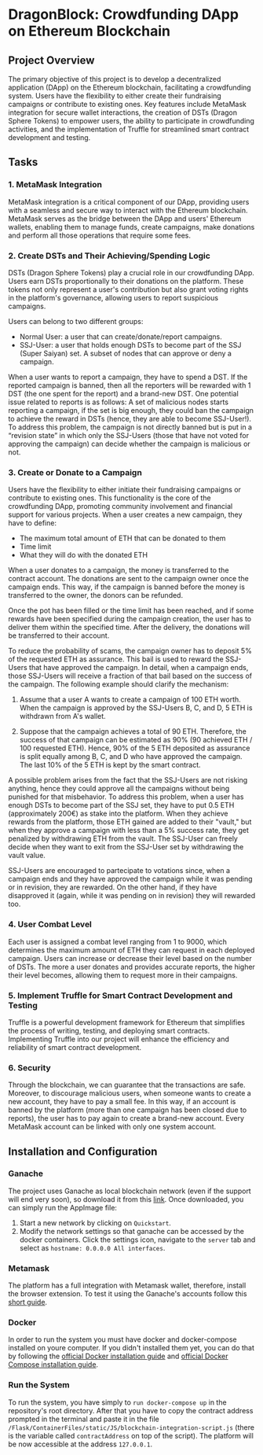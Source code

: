 # DragonBlock: Crowdfunding DApp on Ethereum Blockchain

## Project Overview

The primary objective of this project is to develop a decentralized application (DApp) on the Ethereum blockchain, facilitating a crowdfunding system. Users have the flexibility to either create their fundraising campaigns or contribute to existing ones. Key features include MetaMask integration for secure wallet interactions, the creation of DSTs (Dragon Sphere Tokens) to empower users, the ability to participate in crowdfunding activities, and the implementation of Truffle for streamlined smart contract development and testing.

## Tasks

### 1. MetaMask Integration
MetaMask integration is a critical component of our DApp, providing users with a seamless and secure way to interact with the Ethereum blockchain. MetaMask serves as the bridge between the DApp and users' Ethereum wallets, enabling them to manage funds, create campaigns, make donations and perform all those operations that require some fees.

### 2. Create DSTs and Their Achieving/Spending Logic
DSTs (Dragon Sphere Tokens) play a crucial role in our crowdfunding DApp. Users earn DSTs proportionally to their donations on the platform. These tokens not only represent a user's contribution but also grant voting rights in the platform's governance, allowing users to report suspicious campaigns.

Users can belong to two different groups:

- Normal User: a user that can create/donate/report campaigns.
- SSJ-User: a user that holds enough DSTs to become part of the SSJ (Super Saiyan) set. A subset of nodes that can approve or deny a campaign.

When a user wants to report a campaign, they have to spend a DST. If the reported campaign is banned, then all the reporters will be rewarded with 1 DST (the one spent for the report) and a brand-new DST. One potential issue related to reports is as follows: A set of malicious nodes starts reporting a campaign, if the set is big enough, they could ban the campaign to achieve the reward in DSTs (hence, they are able to become SSJ-User!). To address this problem, the campaign is not directly banned but is put in a “revision state” in which only the SSJ-Users (those that have not voted for approving the campaign) can decide whether the campaign is malicious or not.

### 3. Create or Donate to a Campaign
Users have the flexibility to either initiate their fundraising campaigns or contribute to existing ones. This functionality is the core of the crowdfunding DApp, promoting community involvement and financial support for various projects. When a user creates a new campaign, they have to define:

- The maximum total amount of ETH that can be donated to them
- Time limit
- What they will do with the donated ETH

When a user donates to a campaign, the money is transferred to the contract account. The donations are sent to the campaign owner once the campaign ends. This way, if the campaign is banned before the money is transferred to the owner, the donors can be refunded.

Once the pot has been filled or the time limit has been reached, and if some rewards have been specified during the campaign creation, the user has to deliver them within the specified time. After the delivery, the donations will be transferred to their account.

To reduce the probability of scams, the campaign owner has to deposit 5% of the requested ETH as assurance. This bail is used to reward the SSJ-Users that have approved the campaign. In detail, when a campaign ends, those SSJ-Users will receive a fraction of that bail based on the success of the campaign. The following example should clarify the mechanism:

1. Assume that a user A wants to create a campaign of 100 ETH worth. When the campaign is approved by the SSJ-Users B, C, and D, 5 ETH is withdrawn from A's wallet.

2. Suppose that the campaign achieves a total of 90 ETH. Therefore, the success of that campaign can be estimated as 90% (90 achieved ETH / 100 requested ETH). Hence, 90% of the 5 ETH deposited as assurance is split equally among B, C, and D who have approved the campaign. The last 10% of the 5 ETH is kept by the smart contract.

A possible problem arises from the fact that the SSJ-Users are not risking anything, hence they could approve all the campaigns without being punished for that misbehavior. To address this problem, when a user has enough DSTs to become part of the SSJ set, they have to put 0.5 ETH (approximately 200€) as stake into the platform. When they achieve rewards from the platform, those ETH gained are added to their "vault," but when they approve a campaign with less than a 5% success rate, they get penalized by withdrawing ETH from the vault. The SSJ-User can freely decide when they want to exit from the SSJ-User set by withdrawing the vault value.

SSJ-Users are encouraged to partecipate to votations since, when a campaign ends and they have approved the campaign while it was pending or in revision, they are rewarded. On the other hand, if they have disapproved it (again, while it was pending on in revision) they will rewarded too. 

### 4. User Combat Level
Each user is assigned a combat level ranging from 1 to 9000, which determines the maximum amount of ETH they can request in each deployed campaign. Users can increase or decrease their level based on the number of DSTs. The more a user donates and provides accurate reports, the higher their level becomes, allowing them to request more in their campaigns.

### 5. Implement Truffle for Smart Contract Development and Testing
Truffle is a powerful development framework for Ethereum that simplifies the process of writing, testing, and deploying smart contracts. Implementing Truffle into our project will enhance the efficiency and reliability of smart contract development.

### 6. Security
Through the blockchain, we can guarantee that the transactions are safe. Moreover, to discourage malicious users, when someone wants to create a new account, they have to pay a small fee. In this way, if an account is banned by the platform (more than one campaign has been closed due to reports), the user has to pay again to create a brand-new account. Every MetaMask account can be linked with only one system account.

## Installation and Configuration

### Ganache
The project uses Ganache as local blockchain network (even if the support will end very soon), so download it from this [link](https://trufflesuite.com/ganache/). Once downloaded, you can simply run the AppImage file:

1. Start a new network by clicking on `Quickstart`.
2. Modify the network settings so that ganache can be accessed by the docker containers. Click the settings icon, navigate to the `server` tab and select as `hostname: 0.0.0.0 All interfaces`.


### Metamask
The platform has a full integration with Metamask wallet, therefore, install the browser extension. To test it using the Ganache's accounts follow this [short guide](https://docs.cranq.io/web-3/setting-up-ganache-with-metamask).


### Docker
In order to run the system you must have docker and docker-compose installed on youre computer. If you didn't installed them yet, you can do that by following the [official Docker installation guide](https://docs.docker.com/engine/install/) and [official Docker Compose installation guide](https://docs.docker.com/compose/migrate/).


### Run the System
To run the system, you have simply to `run docker-compose up` in the repository's root directory. After that you have to copy the contract address prompted in the terminal and paste it in the file `/Flask/ContainerFiles/static/JS/blockchain-integration-script.js` (there is the variable called `contractAddress` on top of the script). The platform will be now accessible at the address `127.0.0.1`.